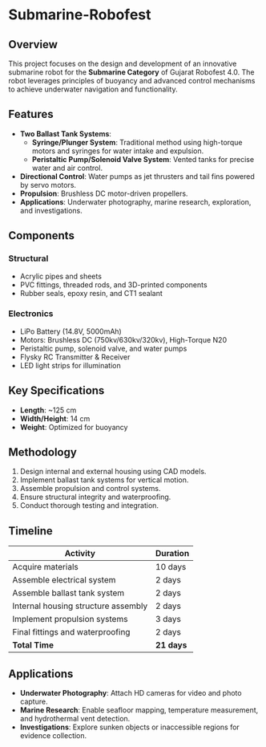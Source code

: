 # Submarine-Robofest

## Overview
This project focuses on the design and development of an innovative submarine robot for the **Submarine Category** of Gujarat Robofest 4.0. The robot leverages principles of buoyancy and advanced control mechanisms to achieve underwater navigation and functionality.

## Features
- **Two Ballast Tank Systems**:
  - **Syringe/Plunger System**: Traditional method using high-torque motors and syringes for water intake and expulsion.
  - **Peristaltic Pump/Solenoid Valve System**: Vented tanks for precise water and air control.
- **Directional Control**: Water pumps as jet thrusters and tail fins powered by servo motors.
- **Propulsion**: Brushless DC motor-driven propellers.
- **Applications**: Underwater photography, marine research, exploration, and investigations.

## Components
### Structural
- Acrylic pipes and sheets
- PVC fittings, threaded rods, and 3D-printed components
- Rubber seals, epoxy resin, and CT1 sealant

### Electronics
- LiPo Battery (14.8V, 5000mAh)
- Motors: Brushless DC (750kv/630kv/320kv), High-Torque N20
- Peristaltic pump, solenoid valve, and water pumps
- Flysky RC Transmitter & Receiver
- LED light strips for illumination

## Key Specifications
- **Length**: ~125 cm  
- **Width/Height**: 14 cm  
- **Weight**: Optimized for buoyancy

## Methodology
1. Design internal and external housing using CAD models.
2. Implement ballast tank systems for vertical motion.
3. Assemble propulsion and control systems.
4. Ensure structural integrity and waterproofing.
5. Conduct thorough testing and integration.

## Timeline
| Activity                            | Duration |
|-------------------------------------|----------|
| Acquire materials                   | 10 days  |
| Assemble electrical system          | 2 days   |
| Assemble ballast tank system        | 2 days   |
| Internal housing structure assembly | 2 days   |
| Implement propulsion systems        | 3 days   |
| Final fittings and waterproofing    | 2 days   |
| **Total Time**                      | **21 days** |

## Applications
- **Underwater Photography**: Attach HD cameras for video and photo capture.
- **Marine Research**: Enable seafloor mapping, temperature measurement, and hydrothermal vent detection.
- **Investigations**: Explore sunken objects or inaccessible regions for evidence collection.

